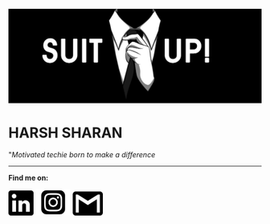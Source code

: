 ![Me](suitUp.jpeg)

# HARSH SHARAN
"_Motivated techie born to make a difference_<br> 
___
__Find me on:__

[<img src="lin.png" alt="LinkedIn" width="50"/>](https://www.linkedin.com/in/harsh-sharan/)    [<img src="instaa.png" alt="Insta" width="70"/>](https://www.instagram.com/harsh__sharan/)    [<img src="gmail1.png" alt="Mail" width="60"/>](mailto:sharanharsh8844@gmail.com)
<!-- [Harsh's github stats](https://github-readme-stats.vercel.app/api?username=sharan8844&show_icons=true&theme=gruvbox&hide=stars,prs,issues)
